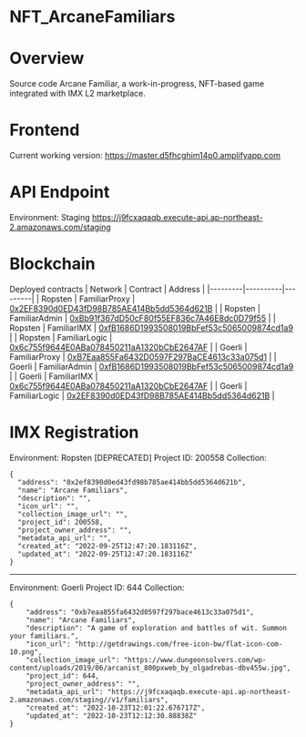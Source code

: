 # NFT_ArcaneFamiliars

# Overview

Source code Arcane Familiar, a work-in-progress, NFT-based game integrated with IMX L2 marketplace.

# Frontend

Current working version:
https://master.d5fhcghim14p0.amplifyapp.com 

# API Endpoint

Environment: Staging
https://j9fcxaqaqb.execute-api.ap-northeast-2.amazonaws.com/staging

# Blockchain

Deployed contracts
| Network | Contract | Address |
|---------|----------|---------|
| Ropsten | FamiliarProxy | [0x2EF8390d0ED43fD98B785AE414Bb5dd5364d621B](https://ropsten.etherscan.io/address/0x2EF8390d0ED43fD98B785AE414Bb5dd5364d621B#code) |
| Ropsten | FamiliarAdmin | [0xBb91f367dD50cF80f55EF836c7A46E8dc0D79f55](0xBb91f367dD50cF80f55EF836c7A46E8dc0D79f55) |
| Ropsten | FamiliarIMX | [0xfB1686D1993508019BbFef53c5065009874cd1a9](https://ropsten.etherscan.io/address/0xfB1686D1993508019BbFef53c5065009874cd1a9#code) |
| Ropsten | FamiliarLogic | [0x6c755f9644E0ABa078450211aA1320bCbE2647AF](0x6c755f9644E0ABa078450211aA1320bCbE2647AF) |
| Goerli | FamiliarProxy | [0xB7Eaa855Fa6432D0597F297BaCE4613c33a075d1](https://goerli.etherscan.io/address/0xB7Eaa855Fa6432D0597F297BaCE4613c33a075d1#code) |
| Goerli | FamiliarAdmin | [0xfB1686D1993508019BbFef53c5065009874cd1a9](https://goerli.etherscan.io/address/0xfB1686D1993508019BbFef53c5065009874cd1a9#code) |
| Goerli | FamiliarIMX | [0x6c755f9644E0ABa078450211aA1320bCbE2647AF](https://goerli.etherscan.io/address/0x6c755f9644E0ABa078450211aA1320bCbE2647AF#code) |
| Goerli | FamiliarLogic | [0x2EF8390d0ED43fD98B785AE414Bb5dd5364d621B](https://goerli.etherscan.io/address/0x2EF8390d0ED43fD98B785AE414Bb5dd5364d621B#code) |

# IMX Registration

Environment: Ropsten [DEPRECATED]
Project ID: 200558
Collection:

    {
      "address": "0x2ef8390d0ed43fd98b785ae414bb5dd5364d621b",
      "name": "Arcane Familiars",
      "description": "",
      "icon_url": "",
      "collection_image_url": "",
      "project_id": 200558,
      "project_owner_address": "",
      "metadata_api_url": "",
      "created_at": "2022-09-25T12:47:20.183116Z",
      "updated_at": "2022-09-25T12:47:20.183116Z"
    }
 ----------------------------------------------------------------
 Environment: Goerli
 Project ID: 644
 Collection:
 
    {
        "address": "0xb7eaa855fa6432d0597f297bace4613c33a075d1",
        "name": "Arcane Familiars",
        "description": "A game of exploration and battles of wit. Summon your familiars.",
        "icon_url": "http://getdrawings.com/free-icon-bw/flat-icon-com-10.png",
        "collection_image_url": "https://www.dungeonsolvers.com/wp-content/uploads/2019/06/arcanist_800pxweb_by_olgadrebas-dbv455w.jpg",
        "project_id": 644,
        "project_owner_address": "",
        "metadata_api_url": "https://j9fcxaqaqb.execute-api.ap-northeast-2.amazonaws.com/staging//v1/familiars",
        "created_at": "2022-10-23T12:01:22.676717Z",
        "updated_at": "2022-10-23T12:12:30.88838Z"
    }
